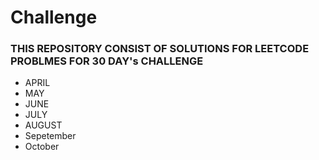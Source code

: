 # Challenge

### THIS REPOSITORY CONSIST OF SOLUTIONS FOR LEETCODE PROBLMES FOR 30 DAY's CHALLENGE

- APRIL
- MAY
- JUNE
- JULY
- AUGUST
- Sepetember
- October
